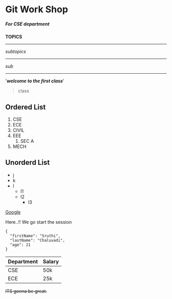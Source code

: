 # Git Work Shop
##### For CSE department

**TOPICS**

---

*subtopics*

---

_sub_

---

'_**welcome to the first class**_'

> class

## Ordered List
1. CSE
2. ECE
3. CIVIL
4. EEE
    1. SEC A
5. MECH
  
  
## Unorderd List
- j
- k
- l
    - l1
    - l2
      - l3

      
[Google](https://www.google.com)

Here..!! We go start the session

```
{
  "firstName": "Sruthi",
  "lastName": "Chaluvadi",
  "age": 21
}
```

| Department | Salary |
| ----------- | ----------- |
| CSE | 50k |
| ECE | 25k |

~~ITS gonna be great.~~

